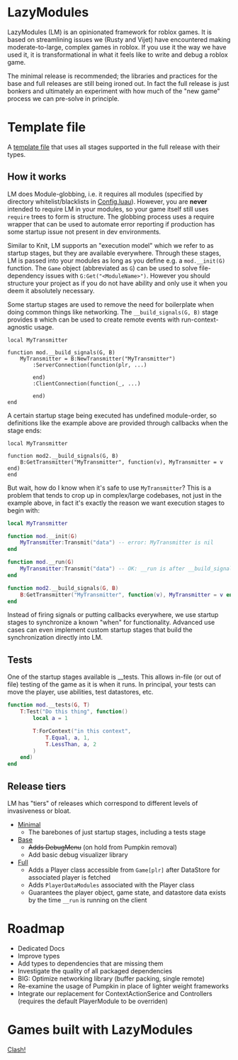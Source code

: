 # LazyModules

LazyModules (LM) is an opinionated framework for roblox games. It is based on streamlining issues we (Rusty and Vijet) have encountered making moderate-to-large, complex games in roblox. If you use it the way we have used it, it is transformational in what it feels like to write and debug a roblox game.

The minimal release is recommended; the libraries and practices for the base and full releases are still being ironed out. In fact the full release is just bonkers and ultimately an experiment with how much of the "new game" process we can pre-solve in principle.

# Template file

A [template file](src/full/Modules/BaseLazyModule.luau) that uses all stages supported in the full release with their types.

## How it works

LM does Module-globbing, i.e. it requires all modules (specified by directory whitelist/blacklists in [Config.luau](src/base/Config.luau)). However, you are **never** intended to require LM in your modules, so your game itself still uses `require` trees to form is structure. The globbing process uses a require wrapper that can be used to automate error reporting if production has some startup issue not present in dev environments.

Similar to Knit, LM supports an "execution model" which we refer to as startup stages, but they are available everywhere. Through these stages, LM is passed into your modules as long as you define e.g. a `mod.__init(G)` function. The `Game` object (abbreviated as `G`) can be used to solve file-dependency issues with `G:Get("<ModuleName>")`. However  you should structure your project as if you do not have  ability and only use it when you deem it absolutely necessary.

Some startup stages are used to remove the need for boilerplate when doing common things like networking. The `__build_signals(G, B)` stage provides `B` which can be used to create remote events with run-context-agnostic usage.

```luau
local MyTransmitter

function mod.__build_signals(G, B)
	MyTransmitter = B:NewTransmitter("MyTransmitter")
		:ServerConnection(function(plr, ...)
		
		end)
		:ClientConnection(function(_, ...)
		
		end)
end
```

A certain startup stage being executed has undefined module-order, so definitions like the example above are provided through callbacks when the stage ends:

```luau
local MyTransmitter

function mod2.__build_signals(G, B)
    B:GetTransmitter("MyTransmitter", function(v), MyTransmitter = v end)
end
```

But wait, how do I know when it's safe to use `MyTransmitter`? This is a problem that tends to crop up in complex/large codebases, not just in the example above, in fact it's exactly the reason we want execution stages to begin with:

```lua
local MyTransmitter

function mod.__init(G)
	MyTransmitter:Transmit("data") -- error: MyTransmitter is nil
end

function mod.__run(G)
	MyTransmitter:Transmit("data") -- OK: __run is after __build_signals which is after __init
end

function mod2.__build_signals(G, B)
	B:GetTransmitter("MyTransmitter", function(v), MyTransmitter = v end)
end
```

Instead of firing signals or putting callbacks everywhere, we use startup stages to synchronize a known "when" for functionality. Advanced use cases can even implement custom startup stages that build the synchronization directly into LM.

## Tests

One of the startup stages available is __tests. This allows in-file (or out of file) testing of the game as it is when it runs. In principal, your tests can move the player, use abilities, test datastores, etc.

```lua
function mod.__tests(G, T)
    T:Test("Do this thing", function()
        local a = 1

        T:ForContext("in this context",
            T.Equal, a, 1,
            T.LessThan, a, 2
        )
    end)
end
```

## Release tiers
LM has "tiers" of releases which correspond to different levels of invasiveness or bloat.

* [Minimal](src/minimal/README.md)
	* The barebones of just startup stages, including a tests stage
* [Base](src/base/README.md)
	* ~~Adds DebugMenu~~ (on hold from Pumpkin removal)
	* Add basic debug visualizer library
* [Full](src/full/README.md)
	* Adds a Player class accessible from `Game[plr]` after DataStore for associated player is fetched
	* Adds `PlayerDataModules` associated with the Player class
	* Guarantees the player object, game state, and datastore data exists by the time `__run` is running on the client

# Roadmap

* Dedicated Docs
* Improve types
* Add types to dependencies that are missing them
* Investigate the quality of all packaged dependencies
* BIG: Optimize networking library (buffer packing, single remote)
* Re-examine the usage of Pumpkin in place of lighter weight frameworks
* Integrate our replacement for ContextActionSerice and Controllers (requires the default PlayerModule to be overriden)

# Games built with LazyModules

[Clash!](https://www.roblox.com/games/8256020164/Clash)